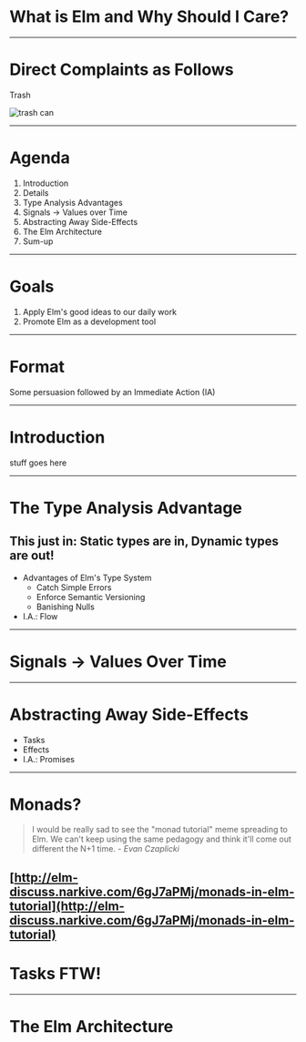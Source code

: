 # What is Elm and Why Should I Care?

---

# Direct Complaints as Follows

Trash

![trash can](https://farm1.staticflickr.com/12/17834156_aa3bc64c96_z.jpg?zz=1)

---

# Agenda

1. Introduction
1. Details
  2. Type Analysis Advantages
  2. Signals -> Values over Time
  2. Abstracting Away Side-Effects
  2. The Elm Architecture
1. Sum-up

---

# Goals

1. Apply Elm's good ideas to our daily work
2. Promote Elm as a development tool

---

# Format

Some persuasion followed by an Immediate Action (IA)

---

# Introduction

stuff goes here

---

# The Type Analysis Advantage
## This just in: Static types are in, Dynamic types are out!

- Advantages of Elm's Type System
  + Catch Simple Errors
  + Enforce Semantic Versioning
  + Banishing Nulls
- I.A.: Flow

---

# Signals -> Values Over Time

---

# Abstracting Away Side-Effects

- Tasks
- Effects
- I.A.: Promises

---

# Monads?

> I would be really sad to see the "monad tutorial" meme spreading to Elm. We
> can't keep using the same pedagogy and think it'll come out different the
> N+1 time.
*- Evan Czaplicki*

[http://elm-discuss.narkive.com/6gJ7aPMj/monads-in-elm-tutorial](http://elm-discuss.narkive.com/6gJ7aPMj/monads-in-elm-tutorial)
---

# Tasks FTW!


---

# The Elm Architecture
